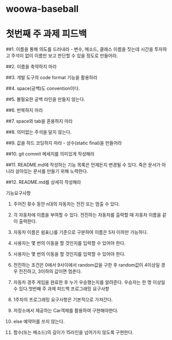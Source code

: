  woowa-baseball 
==================

# 첫번째 주 과제 피드백
 
##1. 이름을 통해 의도를 드러내라 - 변수, 메소드, 클래스 이름을 짓는데 시간을 투자하고 주석이 없이 이름만 보고 판단할 수 있을 정도로 만들어라.

##2. 이름을 축약하지 마라

##3. 개발 도구의 code format 기능을 활용하라

##4. space(공백)도 convention이다.

##5. 불필요한 공백 라인을 만들지 않는다.

##6. 반복하지 마라

##7. space와 tab을 혼용하지 마라

##8. 의미없는 주석을 달지 않는다.

##9. 값을 하드 코딩하지 마라 - 상수(static final)을 만들어라

##10. git commit 메세지를 의미있게 작성해라

##11. README.md에 작성하는 기능 목록은 언제든지 변경될 수 있다. 죽은 문서가 아니라 살아있는 문서를 만들기 위해 노력한다.

##12. README.md를 상세히 작성해라

기능요구사항
 

1. 주어진 횟수 동안 n대의 자동차는 전진 또는 멈출 수 있다.

2. 각 자동차에 이름을 부여할 수 있다. 전진하는 자동차를 출력할 때 자동차 이름을 같이 출력한다.

3. 자동차 이름은 쉼표(,)를 기준으로 구분하여 이름은 5자 이하만 가능하다.

4. 사용자는 몇 번의 이동을 할 것인지를 입력할 수 있어야 한다.

5. 사용자는 몇 번의 이동을 할 것인지를 입력할 수 있어야 한다.

6. 전진하는 조건은 0에서 9사이에서 random값을 구한 후 random값이 4이상일 경우 전진하고, 3이하의 값이면 멈춘다.

7. 자동차 경주 게임을 완료한 후 누가 우승했는지를 알려준다. 우승자는 한 명 이상일 수 있다.첫번째 주 과제 피드백
프로그래밍 요구사항
 

1. 1주차의 프로그래밍 요구사항은 기본적으로 가져간다.

2. 저장소에서 제공하는 Car객체를 활용하여 구현해야한다.

3. else 예약어를 쓰지 않는다.

4. 함수(또는 메소드)의 길이가 15라인을 넘어가지 않도록 구현한다.
                                                       
                                                      
                                        